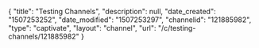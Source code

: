 {
    "title": "Testing Channels",
    "description": null,
    "date_created": "1507253252",
    "date_modified": "1507253297",
    "channelid": "121885982",
    "type": "captivate",
    "layout": "channel",
    "url": "\/c\/testing-channels\/121885982"
}